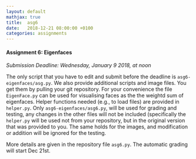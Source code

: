 ```yaml
---
layout: default
mathjax: true
title:  asg6
date:   2018-12-21 08:00:00 +0100
categories: assignments
---
```


#### Assignment 6: Eigenfaces

*Submission Deadline: Wednesday, January 9 2018, at noon*


The only script that you have to edit and submit before the deadline is
`asg6-eigenfaces/asg.py`. We also provide additional scripts and image
files. You get them by pulling your git
repository. For your convenience the file `EigenFace.py` can be used
for visualising faces as the the weightd sum of eigenfaces. Helper functions
needed (e.g., to load files) are provided in `helper.py`. Only
`asg6-eigenfaces/asg6.py`, will be used for grading and testing,
any changes in the other files will not be included (specifically
the `helper.py` will be used not from your repository, but in the
original version that was provided to you. The same holds for the images,
and modification or addition will be ignored for the testing.

More details are given in the repository file `asg6.py`. The automatic
grading will start Dec 21st.



